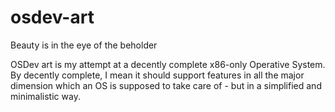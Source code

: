# osdev-art
Beauty is in the eye of the beholder

OSDev art is my attempt at a decently complete x86-only Operative System. By decently complete, I mean it should 
support features in all the major dimension which an OS is supposed to take care of - but in a simplified and 
minimalistic way.
